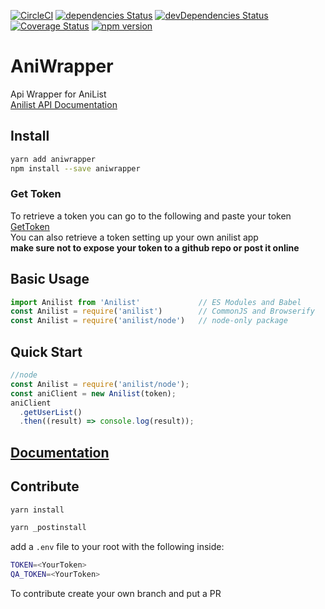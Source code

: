 [![CircleCI](https://circleci.com/gh/bote795/AniWrapper.svg?style=shield&circle-token=ce2f33360f50fe15289d265ebcbdf06f32f21360)](https://circleci.com/gh/bote795/AniWrapper)
[![dependencies Status](https://david-dm.org/bote795/AniWrapper/status.svg)](https://david-dm.org/bote795/AniWrapper)
[![devDependencies Status](https://david-dm.org/bote795/AniWrapper/dev-status.svg)](https://david-dm.org/bote795/AniWrapper?type=dev)
[![Coverage Status](https://coveralls.io/repos/github/bote795/AniWrapper/badge.svg?branch=master)](https://coveralls.io/github/bote795/AniWrapper?branch=master)
[![npm version](https://badge.fury.io/js/aniwrapper.svg)](https://badge.fury.io/js/aniwrapper)
# AniWrapper
Api Wrapper for AniList   
[Anilist API Documentation](https://anilist.gitbooks.io/anilist-apiv2-docs/)

## Install
 ```sh
yarn add aniwrapper
npm install --save aniwrapper
```


### Get Token
To retrieve a token you can go to the following and paste your token     
[GetToken](https://anilist.co/api/v2/oauth/authorize?client_id=673&response_type=token)    
You can also retrieve a token setting up your own anilist app   
<b>make sure not to expose your token to a github repo or post it online</b>

## Basic Usage
```js
import Anilist from 'Anilist'             // ES Modules and Babel
const Anilist = require('anilist')        // CommonJS and Browserify
const Anilist = require('anilist/node')   // node-only package
```
## Quick Start
```js
//node
const Anilist = require('anilist/node');
const aniClient = new Anilist(token);
aniClient
  .getUserList()
  .then((result) => console.log(result));
```
## [Documentation](http://nicolasbotello.com/AniWrapper/)


## Contribute
```bash
yarn install

yarn _postinstall
```
add a `.env` file to your root with the following inside:
```bash
TOKEN=<YourToken>
QA_TOKEN=<YourToken>
```
To contribute create your own branch and put a PR

